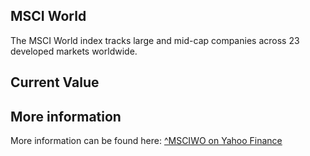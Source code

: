 ## MSCI World

The MSCI World index tracks large and mid-cap companies across 23 developed markets worldwide.

## Current Value

<Topic topic="finance/stock-exchange/index/MSCIWO" decimals="2" unit="points"/>

## More information

More information can be found here: [^MSCIWO on Yahoo Finance](https://finance.yahoo.com/quote/^MSCIWO/)
